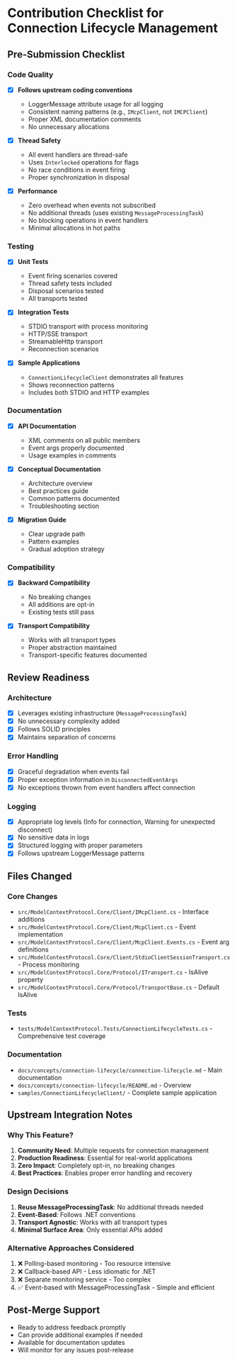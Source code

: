 # Contribution Checklist for Connection Lifecycle Management

## Pre-Submission Checklist

### Code Quality
- [x] **Follows upstream coding conventions**
  - LoggerMessage attribute usage for all logging
  - Consistent naming patterns (e.g., `IMcpClient`, not `IMCPClient`)
  - Proper XML documentation comments
  - No unnecessary allocations

- [x] **Thread Safety**
  - All event handlers are thread-safe
  - Uses `Interlocked` operations for flags
  - No race conditions in event firing
  - Proper synchronization in disposal

- [x] **Performance**
  - Zero overhead when events not subscribed
  - No additional threads (uses existing `MessageProcessingTask`)
  - No blocking operations in event handlers
  - Minimal allocations in hot paths

### Testing
- [x] **Unit Tests**
  - Event firing scenarios covered
  - Thread safety tests included
  - Disposal scenarios tested
  - All transports tested

- [x] **Integration Tests**  
  - STDIO transport with process monitoring
  - HTTP/SSE transport 
  - StreamableHttp transport
  - Reconnection scenarios

- [x] **Sample Applications**
  - `ConnectionLifecycleClient` demonstrates all features
  - Shows reconnection patterns
  - Includes both STDIO and HTTP examples

### Documentation
- [x] **API Documentation**
  - XML comments on all public members
  - Event args properly documented
  - Usage examples in comments

- [x] **Conceptual Documentation**
  - Architecture overview
  - Best practices guide
  - Common patterns documented
  - Troubleshooting section

- [x] **Migration Guide**
  - Clear upgrade path
  - Pattern examples
  - Gradual adoption strategy

### Compatibility
- [x] **Backward Compatibility**
  - No breaking changes
  - All additions are opt-in
  - Existing tests still pass

- [x] **Transport Compatibility**
  - Works with all transport types
  - Proper abstraction maintained
  - Transport-specific features documented

## Review Readiness

### Architecture
- [x] Leverages existing infrastructure (`MessageProcessingTask`)
- [x] No unnecessary complexity added
- [x] Follows SOLID principles
- [x] Maintains separation of concerns

### Error Handling
- [x] Graceful degradation when events fail
- [x] Proper exception information in `DisconnectedEventArgs`
- [x] No exceptions thrown from event handlers affect connection

### Logging
- [x] Appropriate log levels (Info for connection, Warning for unexpected disconnect)
- [x] No sensitive data in logs
- [x] Structured logging with proper parameters
- [x] Follows upstream LoggerMessage patterns

## Files Changed

### Core Changes
- `src/ModelContextProtocol.Core/Client/IMcpClient.cs` - Interface additions
- `src/ModelContextProtocol.Core/Client/McpClient.cs` - Event implementation
- `src/ModelContextProtocol.Core/Client/McpClient.Events.cs` - Event arg definitions
- `src/ModelContextProtocol.Core/Client/StdioClientSessionTransport.cs` - Process monitoring
- `src/ModelContextProtocol.Core/Protocol/ITransport.cs` - IsAlive property
- `src/ModelContextProtocol.Core/Protocol/TransportBase.cs` - Default IsAlive

### Tests
- `tests/ModelContextProtocol.Tests/ConnectionLifecycleTests.cs` - Comprehensive test coverage

### Documentation
- `docs/concepts/connection-lifecycle/connection-lifecycle.md` - Main documentation
- `docs/concepts/connection-lifecycle/README.md` - Overview
- `samples/ConnectionLifecycleClient/` - Complete sample application

## Upstream Integration Notes

### Why This Feature?
1. **Community Need**: Multiple requests for connection management
2. **Production Readiness**: Essential for real-world applications
3. **Zero Impact**: Completely opt-in, no breaking changes
4. **Best Practices**: Enables proper error handling and recovery

### Design Decisions
1. **Reuse MessageProcessingTask**: No additional threads needed
2. **Event-Based**: Follows .NET conventions
3. **Transport Agnostic**: Works with all transport types
4. **Minimal Surface Area**: Only essential APIs added

### Alternative Approaches Considered
1. ❌ Polling-based monitoring - Too resource intensive
2. ❌ Callback-based API - Less idiomatic for .NET
3. ❌ Separate monitoring service - Too complex
4. ✅ Event-based with MessageProcessingTask - Simple and efficient

## Post-Merge Support

- Ready to address feedback promptly
- Can provide additional examples if needed
- Available for documentation updates
- Will monitor for any issues post-release